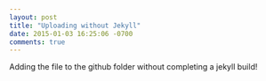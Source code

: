 ```yaml
---
layout: post
title: "Uploading without Jekyll"
date: 2015-01-03 16:25:06 -0700
comments: true
---
```


Adding the file to the github folder without completing a jekyll build!